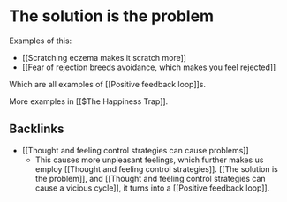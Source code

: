 # The solution is the problem
Examples of this:
* [[Scratching eczema makes it scratch more]]
* [[Fear of rejection breeds avoidance, which makes you feel rejected]]

Which are all examples of [[Positive feedback loop]]s.

More examples in [[$The Happiness Trap]].

## Backlinks
* [[Thought and feeling control strategies can cause problems]]
	* This causes more unpleasant feelings, which further makes us employ [[Thought and feeling control strategies]]. [[The solution is the problem]], and [[Thought and feeling control strategies can cause a vicious cycle]], it turns into a [[Positive feedback loop]].

<!-- #Life -->

<!-- {BearID:EFE5B382-A8FD-4194-AF16-B326E379087C-15756-00001304602882CE} -->

